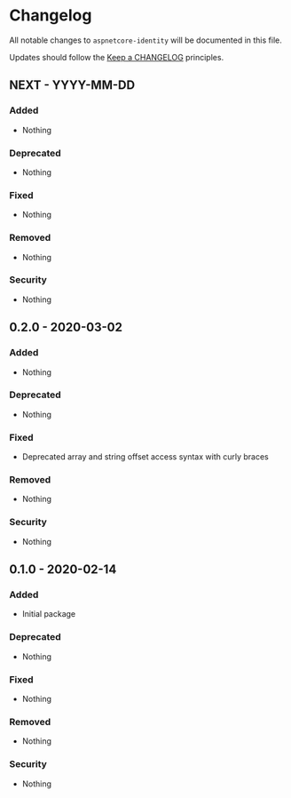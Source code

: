 # Changelog

All notable changes to `aspnetcore-identity` will be documented in this file.

Updates should follow the [Keep a CHANGELOG](http://keepachangelog.com/) principles.

## NEXT - YYYY-MM-DD

### Added
- Nothing

### Deprecated
- Nothing

### Fixed
- Nothing

### Removed
- Nothing

### Security
- Nothing

## 0.2.0 - 2020-03-02

### Added
- Nothing

### Deprecated
- Nothing

### Fixed
- Deprecated array and string offset access syntax with curly braces

### Removed
- Nothing

### Security
- Nothing

## 0.1.0 - 2020-02-14

### Added
- Initial package

### Deprecated
- Nothing

### Fixed
- Nothing

### Removed
- Nothing

### Security
- Nothing
